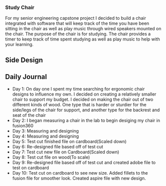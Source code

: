 ### Study Chair

For my senior engineering capstone project I decided to build a chair integrated with software that will keep track of the time you have been sitting in the chair as well as play music through wired speakers mounted on the chair. The purpose of the chair is for studying. The chair provides a timer to keep track of time spent studying as well as play music to help with your learning. 

## Side Design



## Daily Journal

- Day 1: On day one I spent my time searching for ergonomic chair designs to influence my own. I decided on creating a relatively smaller chair to support my budget. I decided on making the chair out of two different kinds of wood. One type that is harder or sturdier for the side/legs of the chair for support, and another type for the backrest and seat of the chair
- Day 2: I began measuring a chair in the lab to begin desiging my chair in fusion360
- Day 3: Measuring and designing
- Day 4: Measuring and designing
- Day 5: Test cut finished file on cardboard(Scaled down)
- Day 6: Re-designed file based off of test cut
- Day 7: Test cut new file on Cardboard(Scaled down)
- Day 8: Test cut file on wood(To scale)
- Day 9: Re-designed file based off of test cut and created adobe file to test on cardboard
- Day 10: Test cut on cardboard to see new size. Added fillets to the fusion file for smoother look. Created aspire file with new design. 
